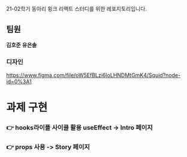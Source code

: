 21-02학기 동아리 윙크 리액트 스터디를 위한 레포지토리입니다.

## 팀원
**김호준**
**유은솔**


### 디자인
https://www.figma.com/file/oW5EfBLzi6IoLHNDMtGmK4/Squid?node-id=0%3A1


# 과제 구현 

### 👉 hooks라이플 사이클 활용 useEffect -> Intro 페이지
### 👉 props 사용 -> Story 페이지

